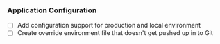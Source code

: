 ### Application Configuration
- [ ] Add configuration support for production and local environment
- [ ] Create override environment file that doesn't get pushed up in to Git
